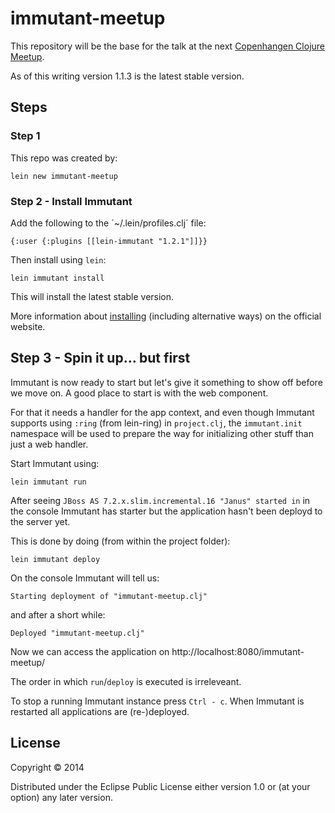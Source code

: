 # immutant-meetup

This repository will be the base for the talk at the next [Copenhangen Clojure Meetup][].

As of this writing version 1.1.3 is the latest stable version.

[Copenhangen Clojure Meetup]: http://www.meetup.com/Copenhagen-Clojure-Meetup/events/190043432/


## Steps


### Step 1

This repo was created by:

    lein new immutant-meetup

### Step 2 - Install Immutant

Add the following to the ´~/.lein/profiles.clj´ file:

    {:user {:plugins [[lein-immutant "1.2.1"]]}}

Then install using `lein`:

    lein immutant install

This will install the latest stable version.

More information about [installing][1] (including alternative ways) on
the official website.


## Step 3 - Spin it up... but first

Immutant is now ready to start but let's give it something to show off
before we move on. A good place to start is with the web component.

For that it needs a handler for the app context, and even though
Immutant supports using `:ring` (from lein-ring) in `project.clj`, the
`immutant.init` namespace will be used to prepare the way for
initializing other stuff than just a web handler.

Start Immutant using:

    lein immutant run

After seeing `JBoss AS 7.2.x.slim.incremental.16 "Janus" started in`
in the console Immutant has starter but the application hasn't been
deployd to the server yet.

This is done by doing (from within the project folder):

    lein immutant deploy

On the console Immutant will tell us:

    Starting deployment of "immutant-meetup.clj"

and after a short while:

    Deployed "immutant-meetup.clj"

Now we can access the application on http://localhost:8080/immutant-meetup/

The order in which `run`/`deploy` is executed is irreleveant.

To stop a running Immutant instance press `Ctrl - c`.
When Immutant is restarted all applications are (re-)deployed.


[1]: http://immutant.org/tutorials-1x/installation/index.html


## License

Copyright © 2014

Distributed under the Eclipse Public License either version 1.0 or (at
your option) any later version.
